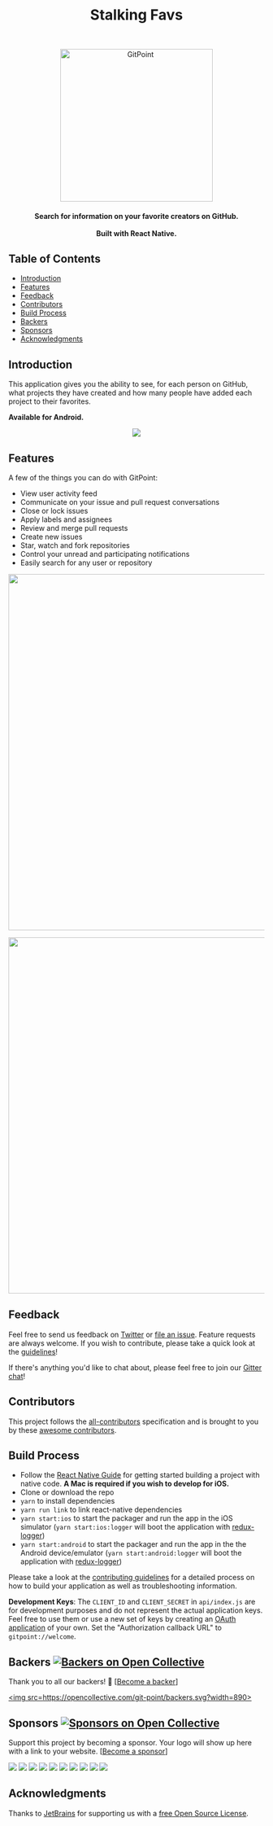 <h1 align="center"> Stalking Favs </h1> <br>
<p align="center">
    <img alt="GitPoint" title="GitPoint" src=https://github.githubassets.com/images/modules/logos_page/GitHub-Mark.png width="300">
</p>
 
<h4 align="center">
  Search for information on your favorite creators on GitHub. </br></br> 
  Built with React Native.
</h4>

## Table of Contents
 
- [Introduction](#introduction)
- [Features](#features)
- [Feedback](#feedback)
- [Contributors](#contributors)
- [Build Process](#build-process)
- [Backers](#backers-)
- [Sponsors](#sponsors-)
- [Acknowledgments](#acknowledgments)
  
## Introduction

This application gives you the ability to see, for each person on GitHub, what projects they have created and how many people have added each project to their favorites.

**Available for Android.**
 
<p align="center">
  <img src= width=350>
</p>
 
## Features
 
A few of the things you can do with GitPoint:
 
* View user activity feed
* Communicate on your issue and pull request conversations
* Close or lock issues
* Apply labels and assignees
* Review and merge pull requests
* Create new issues
* Star, watch and fork repositories
* Control your unread and participating notifications
* Easily search for any user or repository
 
<p align="center">
  <img src = http://i.imgur.com/IkSnFRL.png width=700>
</p>
 
<p align="center">
  <img src = http://i.imgur.com/0iorG20.png width=700>
</p>
 
## Feedback
 
Feel free to send us feedback on [Twitter](https://twitter.com/gitpointapp) or [file an issue](https://github.com/gitpoint/git-point/issues/new). Feature requests are always welcome. If you wish to contribute, please take a quick look at the [guidelines](./CONTRIBUTING.md)!
 
If there's anything you'd like to chat about, please feel free to join our [Gitter chat](https://gitter.im/git-point)!
 
## Contributors
 
This project follows the [all-contributors](https://github.com/kentcdodds/all-contributors) specification and is brought to you by these [awesome contributors](./CONTRIBUTORS.md).
 
## Build Process
 
- Follow the [React Native Guide](https://facebook.github.io/react-native/docs/getting-started.html) for getting started building a project with native code. **A Mac is required if you wish to develop for iOS.**
- Clone or download the repo
- `yarn` to install dependencies
- `yarn run link` to link react-native dependencies
- `yarn start:ios` to start the packager and run the app in the iOS simulator (`yarn start:ios:logger` will boot the application with [redux-logger](https://github.com/evgenyrodionov/redux-logger))
- `yarn start:android` to start the packager and run the app in the the Android device/emulator (`yarn start:android:logger` will boot the application with [redux-logger](https://github.com/evgenyrodionov/redux-logger))
 
Please take a look at the [contributing guidelines](./CONTRIBUTING.md) for a detailed process on how to build your application as well as troubleshooting information.
 
**Development Keys**: The `CLIENT_ID` and `CLIENT_SECRET` in `api/index.js` are for development purposes and do not represent the actual application keys. Feel free to use them or use a new set of keys by creating an [OAuth application](https://github.com/settings/applications/new) of your own. Set the "Authorization callback URL" to `gitpoint://welcome`.
 
## Backers [![Backers on Open Collective](https://opencollective.com/git-point/backers/badge.svg)](#backers)
 
Thank you to all our backers! 🙏 [[Become a backer](https://opencollective.com/git-point#backer)]
 
<a href=https://opencollective.com/git-point#backers target="_blank"><img src=https://opencollective.com/git-point/backers.svg?width=890></a>
 
## Sponsors [![Sponsors on Open Collective](https://opencollective.com/git-point/sponsors/badge.svg)](#sponsors)
 
Support this project by becoming a sponsor. Your logo will show up here with a link to your website. [[Become a sponsor](https://opencollective.com/git-point#sponsor)]
 
<a href=https://opencollective.com/git-point/sponsor/0/website target="_blank"><img src=https://opencollective.com/git-point/sponsor/0/avatar.svg></a>
<a href=https://opencollective.com/git-point/sponsor/1/website target="_blank"><img src=https://opencollective.com/git-point/sponsor/1/avatar.svg></a>
<a href=https://opencollective.com/git-point/sponsor/2/website target="_blank"><img src=https://opencollective.com/git-point/sponsor/2/avatar.svg></a>
<a href=https://opencollective.com/git-point/sponsor/3/website target="_blank"><img src=https://opencollective.com/git-point/sponsor/3/avatar.svg></a>
<a href=https://opencollective.com/git-point/sponsor/4/website target="_blank"><img src=https://opencollective.com/git-point/sponsor/4/avatar.svg></a>
<a href=https://opencollective.com/git-point/sponsor/5/website target="_blank"><img src=https://opencollective.com/git-point/sponsor/5/avatar.svg></a>
<a href=https://opencollective.com/git-point/sponsor/6/website target="_blank"><img src=https://opencollective.com/git-point/sponsor/6/avatar.svg></a>
<a href=https://opencollective.com/git-point/sponsor/7/website target="_blank"><img src=https://opencollective.com/git-point/sponsor/7/avatar.svg></a>
<a href=https://opencollective.com/git-point/sponsor/8/website target="_blank"><img src=https://opencollective.com/git-point/sponsor/8/avatar.svg></a>
<a href=https://opencollective.com/git-point/sponsor/9/website target="_blank"><img src=https://opencollective.com/git-point/sponsor/9/avatar.svg></a>
 
## Acknowledgments
 
Thanks to [JetBrains](https://www.jetbrains.com) for supporting us with a [free Open Source License](https://www.jetbrains.com/buy/opensource).
 
 
